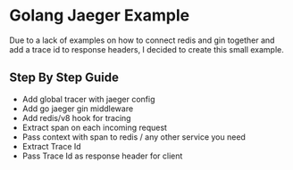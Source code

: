 # Golang Jaeger Example

Due to a lack of examples on how to connect redis and gin together and add a trace id to response headers, I decided to create this small example.

## Step By Step Guide

- Add global tracer with jaeger config
- Add go jaeger gin middleware
- Add redis/v8 hook for tracing
- Extract span on each incoming request
- Pass context with span to redis / any other service you need
- Extract Trace Id
- Pass Trace Id as response header for client
